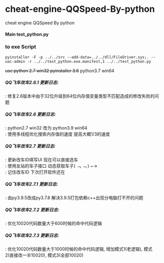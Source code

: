 # cheat-engine-QQSpeed-By-python  
cheat engine QQSpeed By python  

#### Main  test_python.py  
### to exe Script  
```
pyinstaller -F -p ../../src --add-data=../../dll/FileDriver.sys;. --uac-admin -r ../../test_python.exe.manifest,1 ../../test_python.py  
```
~~use python 2.7 win32 pyinstaller 3.6~~ python3.7 win64

##### QQ飞车改车2.6.1 更新日志:  
 : 修复2.6版本中由于32位升级到64位内存值变量类型不匹配造成的修改失败的问题  
  
##### QQ飞车改车2.6 更新日志:   
 : python2.7 win32 改为 python3.9 win64  
 : 使用多线程优化搜索内存值的速度 提高大概1/3的速度  

##### QQ飞车改车2.7 更新日志:  
 : 更新改车ID填写UI 现在可以直接选车  
 : 使用友站的车子接口 动态获取车子( ﹁ ﹁ ) ~→  
 : 记住改车ID 下次打开软件还在  
##### QQ飞车改车2.7.1 更新日志:  
: 由py3.9.5改成py3.7.8 解决3.9.5打包依赖c++出现分电脑打不开的问题
##### QQ飞车改车2.7.2 更新日志:
: 优化10020代码数量大于600时候的命中代码逻辑
##### QQ飞车改车2.7.3 更新日志:
: 优化10020代码数量大于1000时候的命中代码逻辑, 增加模式1(老逻辑), 模式2(直接改一半10020), 模式3(全部10020)


